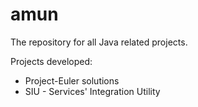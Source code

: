 # amun

The repository for all Java related projects.

<p>Projects developed:</p>

<ul>
<li>Project-Euler solutions</li>
<li>SIU - Services' Integration Utility</li>
</ul>


